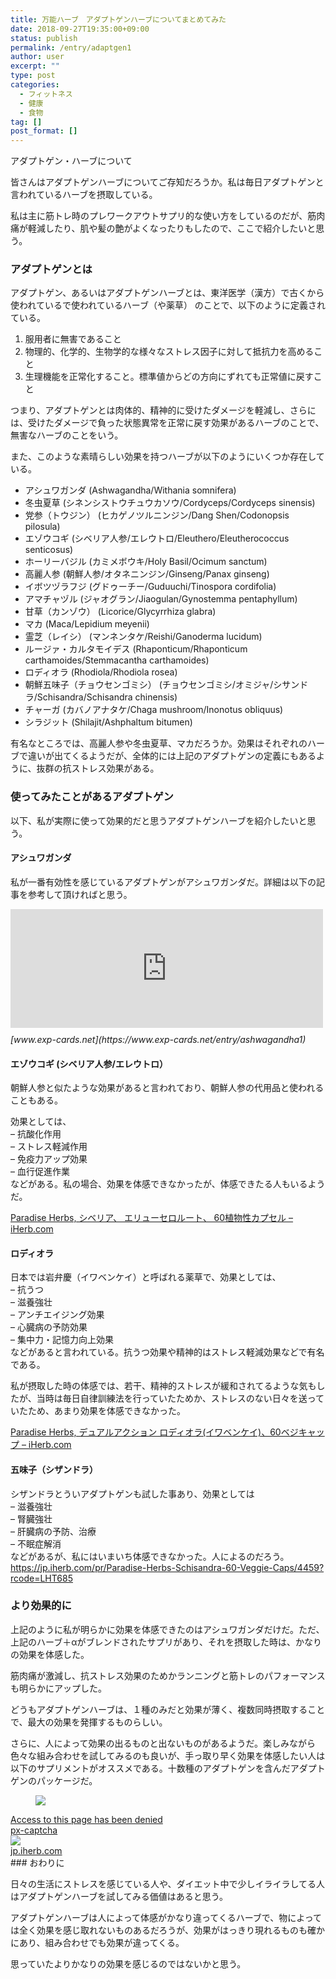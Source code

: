 ```yaml
---
title: 万能ハーブ　アダプトゲンハーブについてまとめてみた
date: 2018-09-27T19:35:00+09:00
status: publish
permalink: /entry/adaptgen1
author: user
excerpt: ""
type: post
categories:
  - フィットネス
  - 健康
  - 食物
tag: []
post_format: []
---
```


アダプトゲン・ハーブについて

皆さんはアダプトゲンハーブについてご存知だろうか。私は毎日アダプトゲンと言われているハーブを摂取している。

私は主に筋トレ時のプレワークアウトサプリ的な使い方をしているのだが、筋肉痛が軽減したり、肌や髪の艶がよくなったりもしたので、ここで紹介したいと思う。

### アダプトゲンとは

アダプトゲン、あるいはアダプトゲンハーブとは、東洋医学（漢方）で古くから使われているで使われているハーブ（や薬草） のことで、以下のように定義されている。

1. 服用者に無害であること
2. 物理的、化学的、生物学的な様々なストレス因子に対して抵抗力を高めること
3. 生理機能を正常化すること。標準値からどの方向にずれても正常値に戻すこと

つまり、アダプトゲンとは肉体的、精神的に受けたダメージを軽減し、さらには、受けたダメージで負った状態異常を正常に戻す効果があるハーブのことで、無害なハーブのことをいう。

また、このような素晴らしい効果を持つハーブが以下のようにいくつか存在している。

- アシュワガンダ (Ashwagandha/Withania somnifera)
- 冬虫夏草 (シネンシストウチュウカソウ/Cordyceps/Cordyceps sinensis)
- 党参（トウジン） (ヒカゲノツルニンジン/Dang Shen/Codonopsis pilosula)
- エゾウコギ (シベリア人参/エレウトロ/Eleuthero/Eleutherococcus senticosus)
- ホーリーバジル (カミメボウキ/Holy Basil/Ocimum sanctum)
- 高麗人参 (朝鮮人参/オタネニンジン/Ginseng/Panax ginseng)
- イボツヅラフジ (グドゥーチー/Guduuchi/Tinospora cordifolia)
- アマチャヅル (ジャオグラン/Jiaogulan/Gynostemma pentaphyllum)
- 甘草（カンゾウ） (Licorice/Glycyrrhiza glabra)
- マカ (Maca/Lepidium meyenii)
- 霊芝（レイシ） (マンネンタケ/Reishi/Ganoderma lucidum)
- ルージァ・カルタモイデス (Rhaponticum/Rhaponticum carthamoides/Stemmacantha carthamoides)
- ロディオラ (Rhodiola/Rhodiola rosea)
- 朝鮮五味子（チョウセンゴミシ） (チョウセンゴミシ/オミジャ/シサンドラ/Schisandra/Schisandra chinensis)
- チャーガ (カバノアナタケ/Chaga mushroom/Inonotus obliquus)
- シラジット (Shilajit/Ashphaltum bitumen)

有名なところでは、高麗人参や冬虫夏草、マカだろうか。効果はそれぞれのハーブで違いが出てくるようだが、全体的には上記のアダプトゲンの定義にもあるように、抜群の抗ストレス効果がある。

### 使ってみたことがあるアダプトゲン

以下、私が実際に使って効果的だと思うアダプトゲンハーブを紹介したいと思う。

#### アシュワガンダ

私が一番有効性を感じているアダプトゲンがアシュワガンダだ。詳細は以下の記事を参考して頂ければと思う。

<iframe class="embed-card embed-blogcard" frameborder="0" scrolling="no" src="https://hatenablog-parts.com/embed?url=https%3A%2F%2Fwww.exp-cards.net%2Fentry%2Fashwagandha1" style="display: block; width: 100%; height: 190px; max-width: 500px; margin: 10px 0px;" title="アダプトゲン・アシュワガンダで疲労回復 - 経験値カード"></iframe><cite class="hatena-citation">[www.exp-cards.net](https://www.exp-cards.net/entry/ashwagandha1)</cite>

#### エゾウコギ (シベリア人参/エレウトロ）

朝鮮人参と似たような効果があると言われており、朝鮮人参の代用品と使われることもある。

効果としては、  
– 抗酸化作用  
– ストレス軽減作用  
– 免疫力アップ効果  
– 血行促進作業  
などがある。私の場合、効果を体感できなかったが、体感できたる人もいるようだ。

[Paradise Herbs, シベリア、 エリューセロルート、 60植物性カプセル – iHerb.com](https://jp.iherb.com/pr/Paradise-Herbs-Siberian-Eleuthero-Root-60-Vegetarian-Capsules/4245?rcode=LHT685)

#### ロディオラ

日本では岩弁慶（イワベンケイ）と呼ばれる薬草で、効果としては、  
– 抗うつ  
– 滋養強壮  
– アンチエイジング効果  
– 心臓病の予防効果  
– 集中力・記憶力向上効果  
などがあると言われている。抗うつ効果や精神的はストレス軽減効果などで有名である。

私が摂取した時の体感では、若干、精神的ストレスが緩和されてるような気もしたが、当時は毎日自律訓練法を行っていたためか、ストレスのない日々を送っていたため、あまり効果を体感できなかった。

[Paradise Herbs, デュアルアクション ロディオラ(イワベンケイ)、60ベジキャップ – iHerb.com](https://jp.iherb.com/pr/Paradise-Herbs-Dual-Action-Rhodiola-60-Veggie-Caps/4908?rcode=LHT685)

#### 五味子（シザンドラ）

シザンドラとういアダプトゲンも試した事あり、効果としては  
– 滋養強壮  
– 腎臓強壮  
– 肝臓病の予防、治療  
– 不眠症解消  
などがあるが、私にはいまいち体感できなかった。人によるのだろう。  
<https://jp.iherb.com/pr/Paradise-Herbs-Schisandra-60-Veggie-Caps/4459?rcode=LHT685>

### より効果的に

上記のように私が明らかに効果を体感できたのはアシュワガンダだけだ。ただ、上記のハーブ＋αがブレンドされたサプリがあり、それを摂取した時は、かなりの効果を体感した。

筋肉痛が激減し、抗ストレス効果のためかランニングと筋トレのパフォーマンスも明らかにアップした。

どうもアダプトゲンハーブは、１種のみだと効果が薄く、複数同時摂取することで、最大の効果を発揮するものらしい。

さらに、人によって効果の出るものと出ないものがあるようだ。楽しみながら色々な組み合わせを試してみるのも良いが、手っ取り早く効果を体感したい人は以下のサプリメントがオススメである。十数種のアダプトゲンを含んだアダプトゲンのパッケージだ。

[<div class="blogcard external-blogcard eb-left cf"><div class="blogcard-label external-blogcard-label"><span class="fa"></span></div><figure class="blogcard-thumbnail external-blogcard-thumbnail">![](https://s0.wordpress.com/mshots/v1/https%3A%2F%2Fjp.iherb.com%2Fpr%2FParadise-Herbs-Imperial-Adaptogen-60-Vegetarian-Capsules%2F4230%3Frcode%3DLHT685?w=160&h=99)</figure><div class="blogcard-content external-blogcard-content"><div class="blogcard-title external-blogcard-title">Access to this page has been denied</div><div class="blogcard-snippet external-blogcard-snippet">px-captcha</div></div><div class="blogcard-footer external-blogcard-footer cf"><div class="blogcard-site external-blogcard-site"><div class="blogcard-favicon external-blogcard-favicon">![](https://www.google.com/s2/favicons?domain=jp.iherb.com)</div><div class="blogcard-domain external-blogcard-domain">jp.iherb.com</div></div></div></div>](https://jp.iherb.com/pr/Paradise-Herbs-Imperial-Adaptogen-60-Vegetarian-Capsules/4230?rcode=LHT685 "Access to this page has been denied")### おわりに

日々の生活にストレスを感じている人や、ダイエット中で少しイライラしてる人はアダプトゲンハーブを試してみる価値はあると思う。

アダプトゲンハーブは人によって体感がかなり違ってくるハーブで、物によっては全く効果を感じ取れないものあるだろうが、効果がはっきり現れるものも確かにあり、組み合わせでも効果が違ってくる。

思っていたよりかなりの効果を感じるのではないかと思う。
